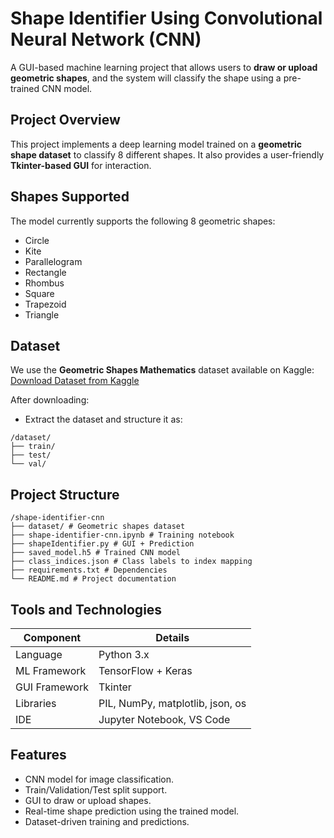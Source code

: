 # Shape Identifier Using Convolutional Neural Network (CNN)

A GUI-based machine learning project that allows users to **draw or upload geometric shapes**, and the system will classify the shape using a pre-trained CNN model.


## Project Overview

This project implements a deep learning model trained on a **geometric shape dataset** to classify 8 different shapes. It also provides a user-friendly **Tkinter-based GUI** for interaction.


## Shapes Supported

The model currently supports the following 8 geometric shapes:

- Circle
- Kite
- Parallelogram
- Rectangle
- Rhombus
- Square
- Trapezoid
- Triangle


## Dataset

We use the **Geometric Shapes Mathematics** dataset available on Kaggle: [Download Dataset from Kaggle](https://www.kaggle.com/datasets/reevald/geometric-shapes-mathematics?resource=download)

After downloading:
- Extract the dataset and structure it as:

```plaintext
/dataset/
├── train/
├── test/
└── val/
```


## Project Structure
```plaintext
/shape-identifier-cnn
├── dataset/ # Geometric shapes dataset
├── shape-identifier-cnn.ipynb # Training notebook
├── shapeIdentifier.py # GUI + Prediction
├── saved_model.h5 # Trained CNN model
├── class_indices.json # Class labels to index mapping
├── requirements.txt # Dependencies
└── README.md # Project documentation
```


## Tools and Technologies

| Component       | Details                          |
|-----------------|----------------------------------|
| Language        | Python 3.x                       |
| ML Framework    | TensorFlow + Keras               |
| GUI Framework   | Tkinter                          |
| Libraries       | PIL, NumPy, matplotlib, json, os |
| IDE             | Jupyter Notebook, VS Code        |


## Features

- CNN model for image classification.
- Train/Validation/Test split support.
- GUI to draw or upload shapes.
- Real-time shape prediction using the trained model.
- Dataset-driven training and predictions.


